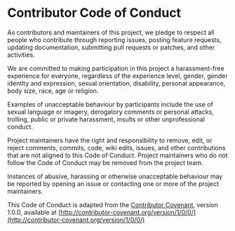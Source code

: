 # Contributor Code of Conduct

As contributors and maintainers of this project, we pledge to respect all
people who contribute through reporting issues, posting feature requests,
updating documentation, submitting pull requests or patches, and other
activities.

We are committed to making participation in this project a harassment-free
experience for everyone, regardless of the experience level, gender, gender
identity and expression, sexual orientation, disability, personal appearance,
body size, race, age or religion.

Examples of unacceptable behaviour by participants include the use of sexual
language or imagery, derogatory comments or personal attacks, trolling, public
or private harassment, insults or other unprofessional conduct.

Project maintainers have the right and responsibility to remove, edit, or
reject comments, commits, code, wiki edits, issues, and other contributions
that are not aligned to this Code of Conduct. Project maintainers who do not
follow the Code of Conduct may be removed from the project team.

Instances of abusive, harassing or otherwise unacceptable behaviour may be
reported by opening an issue or contacting one or more of the project
maintainers.

This Code of Conduct is adapted from the
[Contributor Covenant](http://contributor-covenant.org), version 1.0.0,
available at [http://contributor-covenant.org/version/1/0/0/](http://contributor-covenant.org/version/1/0/0/)
